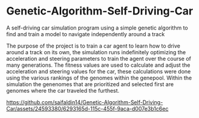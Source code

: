 # Genetic-Algorithm-Self-Driving-Car
 
A self-driving car simulation program using a simple genetic algorithm to find and train a model to navigate independently around a track

The purpose of the project is to train a car agent to learn how to drive around a track on its own, the simulation runs indefinitely optimizing the acceleration and steering parameters to train the agent over the course of many generations. The fitness values are used to calculate and adjust the acceleration and steering values for the car, these calculations were done using the various rankings of the genomes within the genepool. Within the simulation the genenomes that are prioritized and selected first are genomes where the car traveled the furthest. 



https://github.com/saifaldin14/Genetic-Algorithm-Self-Driving-Car/assets/24593380/6293165d-115c-455f-9aca-d007e3b1c6ec

